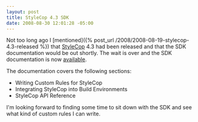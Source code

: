 ```yaml
---
layout: post
title: StyleCop 4.3 SDK
date: 2008-08-30 12:01:28 -05:00
---
```


Not too long ago I [mentioned]({% post_url /2008/2008-08-19-stylecop-4.3-released %}) that [StyleCop](http://code.msdn.microsoft.com/sourceanalysis) 4.3 had been released and that the SDK documentation would be out shortly. The wait is over and the SDK documentation is now [available](https://code.msdn.microsoft.com/Release/ProjectReleases.aspx?ProjectName=sourceanalysis&ReleaseId=1425).

The documentation covers the following sections:

*   Writing Custom Rules for StyleCop
*   Integrating StyleCop into Build Environments
*   StyleCop API Reference  

I'm looking forward to finding some time to sit down with the SDK and see what kind of custom rules I can write.
